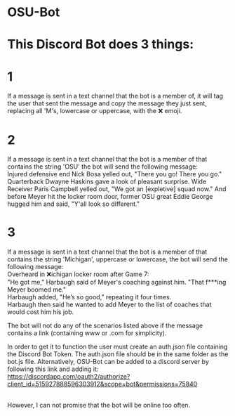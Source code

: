 # OSU-Bot
# This Discord Bot does 3 things:

# 1
  If a message is sent in a text channel that the bot is a member of, it will tag the user that sent the message and copy the message they   just sent, replacing all 'M's, lowercase or uppercase, with the ❌ emoji.
  
# 2
  If a message is sent in a text channel that the bot is a member of that contains the string 'OSU' the bot will send the following         message:
    <br/>Injured defensive end Nick Bosa yelled out, "There you go! There you go." Quarterback Dwayne Haskins gave a look of pleasant               surprise. Wide Receiver Paris Campbell yelled out, "We got an [expletive] squad now." And before Meyer hit the locker room door,           former OSU great Eddie George hugged him and said, "Y'all look so different."
    
# 3
  If a message is sent in a text channel that the bot is a member of that contains the string 'Michigan', uppercase or lowercase, the bot   will send the following message:
    <br/>Overheard in ❌ichigan locker room after Game 7:
    <br/>"He got me," Harbaugh said of Meyer's coaching against him. "That f\*\*\*ing Meyer boomed me."
    <br/>Harbaugh added, "He’s so good," repeating it four times.
    <br/>Harbaugh then said he wanted to add Meyer to the list of coaches that would cost him his job.
    
The bot will not do any of the scenarios listed above if the message contains a link (containing www or .com for simplicity).

In order to get it to function the user must create an auth.json file containing the Discord Bot Token. The auth.json file should be in the same folder as the bot.js file. Alternatively, OSU-Bot can be added to a discord server by following this link and adding it:
<br/>https://discordapp.com/oauth2/authorize?client_id=515927888596303912&scope=bot&permissions=75840

<br/>However, I can not promise that the bot will be online too often.
